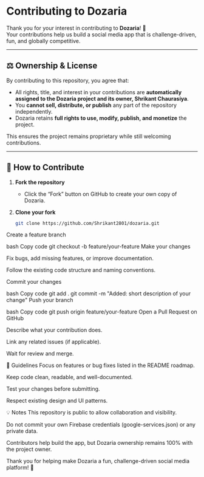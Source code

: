 # Contributing to Dozaria

Thank you for your interest in contributing to **Dozaria**! 🚀  
Your contributions help us build a social media app that is challenge-driven, fun, and globally competitive.

---

## ⚖️ Ownership & License

By contributing to this repository, you agree that:  

- All rights, title, and interest in your contributions are **automatically assigned to the Dozaria project and its owner, Shrikant Chaurasiya**.  
- You **cannot sell, distribute, or publish** any part of the repository independently.  
- Dozaria retains **full rights to use, modify, publish, and monetize** the project.

This ensures the project remains proprietary while still welcoming contributions.

---

## 📌 How to Contribute

1. **Fork the repository**  
   - Click the “Fork” button on GitHub to create your own copy of Dozaria.

2. **Clone your fork**  
   ```bash
   git clone https://github.com/Shrikant2801/dozaria.git
Create a feature branch

bash
Copy code
git checkout -b feature/your-feature
Make your changes

Fix bugs, add missing features, or improve documentation.

Follow the existing code structure and naming conventions.

Commit your changes

bash
Copy code
git add .
git commit -m "Added: short description of your change"
Push your branch

bash
Copy code
git push origin feature/your-feature
Open a Pull Request on GitHub

Describe what your contribution does.

Link any related issues (if applicable).

Wait for review and merge.

🔧 Guidelines
Focus on features or bug fixes listed in the README roadmap.

Keep code clean, readable, and well-documented.

Test your changes before submitting.

Respect existing design and UI patterns.

💡 Notes
This repository is public to allow collaboration and visibility.

Do not commit your own Firebase credentials (google-services.json) or any private data.

Contributors help build the app, but Dozaria ownership remains 100% with the project owner.

Thank you for helping make Dozaria a fun, challenge-driven social media platform! 🎉
